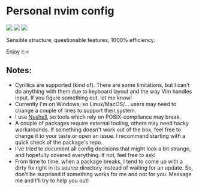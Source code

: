 # Personal nvim config

<a href="https://dotfyle.com/i-d-lytvynenko/confignvim"><img src="https://dotfyle.com/i-d-lytvynenko/confignvim/badges/plugins?style=for-the-badge" /></a>
<a href="https://dotfyle.com/i-d-lytvynenko/confignvim"><img src="https://dotfyle.com/i-d-lytvynenko/confignvim/badges/leaderkey?style=for-the-badge" /></a>
<a href="https://dotfyle.com/i-d-lytvynenko/confignvim"><img src="https://dotfyle.com/i-d-lytvynenko/confignvim/badges/plugin-manager?style=for-the-badge" /></a>

Sensible structure, questionable features, 1000% efficiency.

Enjoy c:<

## Notes:

- Cyrillics are supported (kind of). There are some limitations, but I can't do anything with them due to keyboard layout and the way Vim handles input. If you figure something out, let me know!
- Currently I'm on Windows, so Linux/MacOS/... users may need to change a couple of lines to support their system.
- I use [Nushell](https://www.nushell.sh), so tools which rely on POSIX-compliance may break.
- A couple of packages require external tooling, others may need hacky workarounds. If something doesn't work out of the box, feel free to change it to your taste or open an issue. I recommend starting with a quick check of the package's repo.
- I've tried to document all config decisions that might look a bit strange, and hopefully covered everything. If not, feel free to ask!
- From time to time, when a package breaks, I tend to come up with a dirty fix right in its source directory instead of waiting for an update. So, don't be surprised if something works for me and not for you. Message me and I'll try to help you out!
